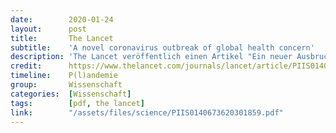 ```yaml
---
date:        2020-01-24
layout:      post
title:       The Lancet
subtitle:    'A novel coronavirus outbreak of global health concern'
description: 'The Lancet veröffentlich einen Artikel "Ein neuer Ausbruch des Corona-Virus von globaler Tragweite" unter anderen von George Gao.'
credit:      https://www.thelancet.com/journals/lancet/article/PIIS0140-6736(20)30185-9/fulltext
timeline:    P(l)andemie
group:       Wissenschaft
categories:  [Wissenschaft]
tags:        [pdf, the lancet]
link:        "/assets/files/science/PIIS0140673620301859.pdf"
---
```

<object data="{{ page.link }}" style='height:calc(100vh - 400px); width: 100%' type='application/pdf'></object>
